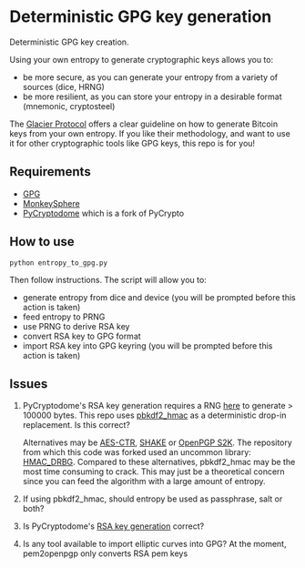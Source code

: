 Deterministic GPG key generation
=============================

Deterministic GPG key creation.  

Using your own entropy to generate cryptographic keys allows you to:
- be more secure, as you can generate your entropy from a variety of sources (dice, HRNG)
- be more resilient, as you can store your entropy in a desirable format (mnemonic, cryptosteel)

The [Glacier Protocol](https://glacierprotocol.org/) offers a clear guideline on how to generate Bitcoin keys from your own entropy.
If you like their methodology, and want to use it for other cryptographic tools like GPG keys, this repo is for you!

Requirements
------------

- [GPG](http://gnupg.org)
- [MonkeySphere](http://web.monkeysphere.info/)
- [PyCryptodome](https://github.com/Legrandin/pycryptodome) which is a fork of PyCrypto

How to use
----------

    python entropy_to_gpg.py

Then follow instructions. The script will allow you to:
- generate entropy from dice and device (you will be prompted before this action is taken)
- feed entropy to PRNG
- use PRNG to derive RSA key
- convert RSA key to GPG format
- import RSA key into GPG keyring (you will be prompted before this action is taken)

Issues
------

1. PyCryptodome's RSA key generation requires a RNG [here](https://github.com/Legrandin/pycryptodome/blob/master/lib/Crypto/Random/__init__.py) to generate > 100000 bytes. This repo uses [pbkdf2_hmac](https://docs.python.org/2/library/hashlib.html#key-derivation) as a deterministic drop-in replacement. Is this correct?

   Alternatives may be [AES-CTR](https://pycryptodome.readthedocs.io/en/latest/src/cipher/aes.html), [SHAKE](https://docs.python.org/3/library/hashlib.html#shake-variable-length-digests) or [OpenPGP S2K](https://tools.ietf.org/html/rfc4880#section-3.7). The repository from which this code was forked used an uncommon library: [HMAC_DRBG](https://github.com/fpgaminer/python-hmac-drbg/tree/aa09924419266a6ad478022ae3da32eab4587c8f).
   Compared to these alternatives, pbkdf2_hmac may be the most time consuming to crack. This may just be a theoretical concern since you can feed the algorithm with a large amount of entropy.
   
2. If using pbkdf2_hmac, should entropy be used as passphrase, salt or both?
2. Is PyCryptodome's [RSA key generation](https://github.com/Legrandin/pycryptodome/blob/master/lib/Crypto/PublicKey/RSA.py#L390) correct? 
3. Is any tool available to import elliptic curves into GPG? At the moment, pem2openpgp only converts RSA pem keys

